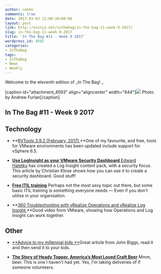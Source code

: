 ```yaml
---
author: cmohn
comments: true
date: 2017-03-03 12:00:26+00:00
layout: post
link: http://vninja.net/inthebag/in-the-bag-11-week-9-2017/
slug: in-the-bag-11-week-9-2017
title: 'In The Bag #11 - Week 9 2017'
wordpress_id: 4592
categories:
- InTheBag
tags:
- InTheBag
- News
- Weekly
---
```


Welcome to the eleventh edition of _In The Bag!
_

[caption id="attachment_4593" align="aligncenter" width="644"][![](http://vninja.net/wordpress/wp-content/uploads/2017/03/andrew-furlan-195339-644x429.jpg)](https://unsplash.com/@andrewfurlan) Photo by Andrew Furlan[/caption]



## In The Bag #11 - Week 9 2017





## Technology






    
  * **[RVTools 3.9.2 (February, 2017)
](https://github.com/mubix/osx-wificleaner)**One of my favourite, and free, tools for VMware environments has been updated include support for vSphere 6.5.

    
  * [**Use LogInsight as your VMware Security Dashboard**
](https://vratpack.com/2017/02/28/LogInsight-Content-Pack-for-Security.html)[Edward Haletky](https://twitter.com/texiwill) has created a Log Insight content pack, with a security focus. This article by Christian Klose shows how you can use it to create a security dashboard. Good stuff!

    
  * **[Free ITIL training](http://www.freeitiltraining.com)**
Perhaps not the most sexy topic out there, but some basic ITIL training is something everyone needs — Even if you don't utilise in your organisation.

    
  * **[360 Troubleshooting with vRealize Operations and vRealize Log Insight
](https://www.youtube.com/watch?v=lQmnKgJhUJs&feature=youtu.be)**Good video from VMware, showing how Operations and Log Insight can work together.





## Other






    
  * [**Advice to my millennial kids
**](https://medium.com/@johnbiggs/advice-to-my-millennial-kids-703425a5c362#.6srqltg9t)Great article from John Biggs, read it and then send it to your kids.

    
  * [**The Story of Heady Topper, America’s Most Loved Craft Beer**](https://longreads.com/2017/03/01/the-story-of-heady-topper-americas-most-loved-craft-beer/)
Mmm, beer. This is one I haven't had yet. Yes, I'm taking deliveries of if someone volunteers.


